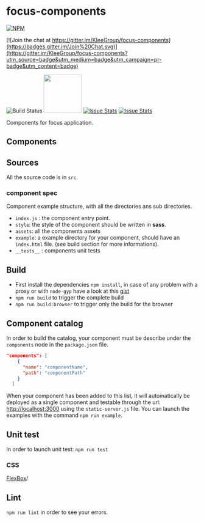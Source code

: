 focus-components
========================

[![NPM](https://nodei.co/npm/focus-components.png?downloads=true&downloadRank=true&stars=true)](https://nodei.co/npm/focus-components/)

[![Join the chat at https://gitter.im/KleeGroup/focus-components](https://badges.gitter.im/Join%20Chat.svg)](https://gitter.im/KleeGroup/focus-components?utm_source=badge&utm_medium=badge&utm_campaign=pr-badge&utm_content=badge)

![Build Status](https://travis-ci.org/KleeGroup/focus-components.svg)
<img src="http://img15.hostingpics.net/pics/858529coverage.png" width="100">
[![Issue Stats](http://issuestats.com/github/kleegroup/focus-components/badge/pr)](http://issuestats.com/github/kleegroup/focus-components)
[![Issue Stats](http://issuestats.com/github/kleegroup/focus-components/badge/issue)](http://issuestats.com/github/kleegroup/focus-components)

Components for focus application.

## Components

## Sources

All the source code is in `src`.

### component spec

Component example structure, with all the directories ans sub directories.
- `index.js` : the component entry point.
- `style`: the style of the component should be written in **sass**.
- `assets`: all the components assets
- `example`: a example directory for your component, should have an `index.html` file. (see build section for more informations).
- `__tests__` : components unit tests

## Build
- First install the dependencies `npm install`, in case of any problem with a proxy or with `node-gyp` have a look at this [gist](https://gist.github.com/pierr/9c35b3657c053d13d373)
- `npm run build` to trigger the complete build
- `npm run build:browser` to trigger only the build for the browser



## Component catalog

In order to build the catalog, your component must be describe under the `components` node in the `package.json` file.

```json
"components": [
    {
      "name": "componentName",
      "path": "componentPath"
    }
  ]
```

When your component has been added to this list, it will automatically be deployed as a single component and testable through the url: [http://localhost:3000](http://localhost:3000) using the `static-server.js` file. You can launch the examples with the command `npm run example`.

## Unit test

In order to launch unit test: `npm run test`


### CSS

[FlexBox](https://css-tricks.com/snippets/css/a-guide-to-flexbox)/

## Lint
`npm run lint` in order to see your errors.
